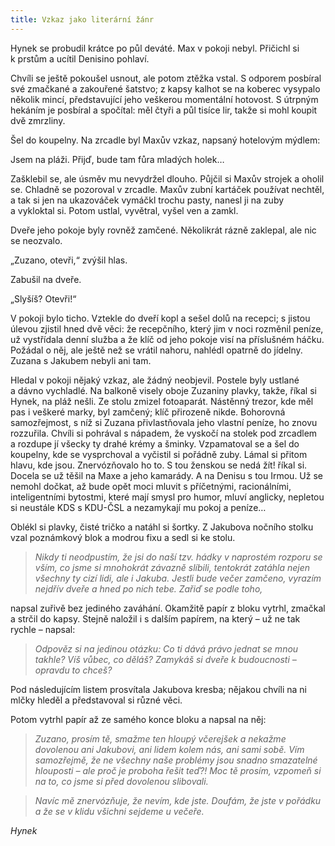 ```yaml
---
title: Vzkaz jako literární žánr
---
```


Hynek se probudil krátce po půl deváté. Max v pokoji nebyl. Přičichl si k prstům a ucítil Denisino pohlaví.

  

Chvíli se ještě pokoušel usnout, ale potom ztěžka vstal. S odporem posbíral své zmačkané a zakouřené šatstvo; z kapsy kalhot se na koberec vysypalo několik mincí, představující jeho veškerou momentální hotovost. S útrpným hekáním je posbíral a spočítal: měl čtyři a půl tisíce lir, takže si mohl koupit dvě zmrzliny.

Šel do koupelny. Na zrcadle byl Maxův vzkaz, napsaný hotelovým mýdlem:

Jsem na pláži. Přijď, bude tam fůra mladých holek…

Zašklebil se, ale úsměv mu nevydržel dlouho. Půjčil si Maxův strojek a oholil se. Chladně se pozoroval v zrcadle. Maxův zubní kartáček používat nechtěl, a tak si jen na ukazováček vymáčkl trochu pasty, nanesl ji na zuby a vykloktal si. Potom ustlal, vyvětral, vyšel ven a zamkl.

Dveře jeho pokoje byly rovněž zamčené. Několikrát rázně zaklepal, ale nic se neozvalo.

„Zuzano, otevři,“ zvýšil hlas.

Zabušil na dveře.

„Slyšíš? Otevři!“

V pokoji bylo ticho. Vztekle do dveří kopl a sešel dolů na recepci; s jistou úlevou zjistil hned dvě věci: že recepčního, který jim v noci rozměnil peníze, už vystřídala denní služba a že klíč od jeho pokoje visí na příslušném háčku. Požádal o něj, ale ještě než se vrátil nahoru, nahlédl opatrně do jídelny. Zuzana s Jakubem nebyli ani tam.

Hledal v pokoji nějaký vzkaz, ale žádný neobjevil. Postele byly ustlané a dávno vychladlé. Na balkoně visely oboje Zuzaniny plavky, takže, říkal si Hynek, na pláž nešli. Ze stolu zmizel fotoaparát. Nástěnný trezor, kde měl pas i veškeré marky, byl zamčený; klíč přirozeně nikde. Bohorovná samozřejmost, s níž si Zuzana přivlastňovala jeho vlastní peníze, ho znovu rozzuřila. Chvíli si pohrával s nápadem, že vyskočí na stolek pod zrcadlem a rozdupe jí všecky ty drahé krémy a šminky. Vzpamatoval se a šel do koupelny, kde se vysprchoval a vyčistil si pořádně zuby. Lámal si přitom hlavu, kde jsou. Znervózňovalo ho to. S tou ženskou se nedá žít! říkal si. Docela se už těšil na Maxe a jeho kamarády. A na Denisu s tou Irmou. Už se nemohl dočkat, až bude opět moci mluvit s příčetnými, racionálními, inteligentními bytostmi, které mají smysl pro humor, mluví anglicky, nepletou si neustále KDS s KDU-ČSL a nezamykají mu pokoj a peníze…

Oblékl si plavky, čisté tričko a natáhl si šortky. Z Jakubova nočního stolku vzal poznámkový blok a modrou fixu a sedl si ke stolu.

> __Nikdy ti neodpustím, že jsi do naší tzv. hádky v naprostém rozporu se vším, co jsme si mnohokrát závazně slíbili, tentokrát zatáhla nejen všechny ty cizí lidi, ale i Jakuba. Jestli bude večer zamčeno, vyrazím nejdřív dveře a hned po nich tebe. Zařiď se podle toho_,_

napsal zuřivě bez jediného zaváhání. Okamžitě papír z bloku vytrhl, zmačkal a strčil do kapsy. Stejně naložil i s dalším papírem, na který – už ne tak rychle – napsal:

  

> _Odpověz si na jedinou otázku: Co ti dává právo jednat se mnou takhle? Víš vůbec, co děláš? Zamykáš si dveře k budoucnosti – opravdu to chceš?_

Pod následujícím listem prosvítala Jakubova kresba; nějakou chvíli na ni mlčky hleděl a představoval si různé věci.

Potom vytrhl papír až ze samého konce bloku a napsal na něj:

> _Zuzano, prosím tě, smažme ten hloupý včerejšek a nekažme dovolenou ani Jakubovi, ani lidem kolem nás, ani sami sobě. Vím samozřejmě, že ne všechny naše problémy jsou snadno smazatelné hlouposti – ale proč je proboha řešit teď?! Moc tě prosím, vzpomeň si na to, co jsme si před dovolenou slibovali._

> _Navíc mě znervózňuje, že nevím, kde jste. Doufám, že jste v pořádku a že se v klidu všichni sejdeme u večeře._

_Hynek_
